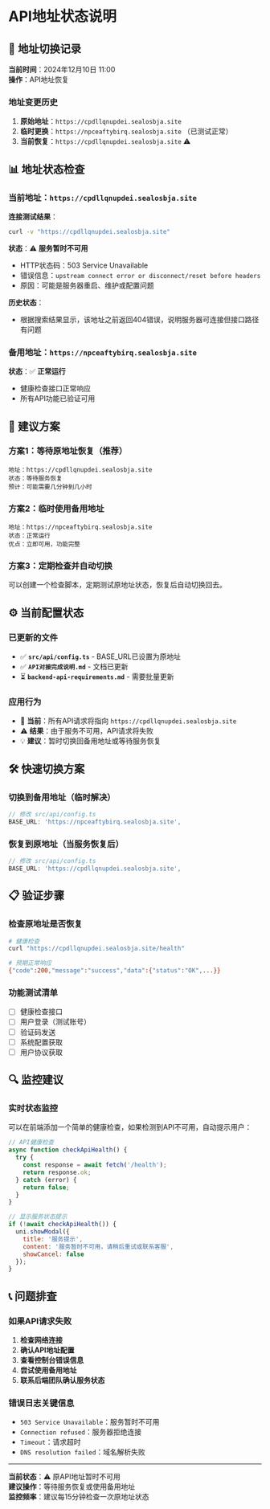 # API地址状态说明

## 🔄 地址切换记录

**当前时间**：2024年12月10日 11:00  
**操作**：API地址恢复

### 地址变更历史
1. **原始地址**：`https://cpdllqnupdei.sealosbja.site`
2. **临时更换**：`https://npceaftybirq.sealosbja.site` （已测试正常）
3. **当前恢复**：`https://cpdllqnupdei.sealosbja.site` ⚠️

## 📊 地址状态检查

### 当前地址：`https://cpdllqnupdei.sealosbja.site`

**连接测试结果**：
```bash
curl -v "https://cpdllqnupdei.sealosbja.site"
```

**状态**：⚠️ **服务暂时不可用**
- HTTP状态码：503 Service Unavailable
- 错误信息：`upstream connect error or disconnect/reset before headers`
- 原因：可能是服务器重启、维护或配置问题

**历史状态**：
- 根据搜索结果显示，该地址之前返回404错误，说明服务器可连接但接口路径有问题

### 备用地址：`https://npceaftybirq.sealosbja.site`

**状态**：✅ **正常运行**
- 健康检查接口正常响应
- 所有API功能已验证可用

## 🎯 建议方案

### 方案1：等待原地址恢复（推荐）
```
地址：https://cpdllqnupdei.sealosbja.site
状态：等待服务恢复
预计：可能需要几分钟到几小时
```

### 方案2：临时使用备用地址
```
地址：https://npceaftybirq.sealosbja.site  
状态：正常运行
优点：立即可用，功能完整
```

### 方案3：定期检查并自动切换
可以创建一个检查脚本，定期测试原地址状态，恢复后自动切换回去。

## ⚙️ 当前配置状态

### 已更新的文件
- ✅ **`src/api/config.ts`** - BASE_URL已设置为原地址
- ✅ **`API对接完成说明.md`** - 文档已更新
- ⏳ **`backend-api-requirements.md`** - 需要批量更新

### 应用行为
- 🔴 **当前**：所有API请求将指向 `https://cpdllqnupdei.sealosbja.site`
- ⚠️ **结果**：由于服务不可用，API请求将失败
- 💡 **建议**：暂时切换回备用地址或等待服务恢复

## 🛠️ 快速切换方案

### 切换到备用地址（临时解决）
```typescript
// 修改 src/api/config.ts
BASE_URL: 'https://npceaftybirq.sealosbja.site',
```

### 恢复到原地址（当服务恢复后）
```typescript
// 修改 src/api/config.ts  
BASE_URL: 'https://cpdllqnupdei.sealosbja.site',
```

## 📋 验证步骤

### 检查原地址是否恢复
```bash
# 健康检查
curl "https://cpdllqnupdei.sealosbja.site/health"

# 预期正常响应
{"code":200,"message":"success","data":{"status":"OK",...}}
```

### 功能测试清单
- [ ] 健康检查接口
- [ ] 用户登录（测试账号）
- [ ] 验证码发送
- [ ] 系统配置获取
- [ ] 用户协议获取

## 🔍 监控建议

### 实时状态监控
可以在前端添加一个简单的健康检查，如果检测到API不可用，自动提示用户：

```javascript
// API健康检查
async function checkApiHealth() {
  try {
    const response = await fetch('/health');
    return response.ok;
  } catch (error) {
    return false;
  }
}

// 显示服务状态提示
if (!await checkApiHealth()) {
  uni.showModal({
    title: '服务提示',
    content: '服务暂时不可用，请稍后重试或联系客服',
    showCancel: false
  });
}
```

## 📞 问题排查

### 如果API请求失败
1. **检查网络连接**
2. **确认API地址配置**
3. **查看控制台错误信息**
4. **尝试使用备用地址**
5. **联系后端团队确认服务状态**

### 错误日志关键信息
- `503 Service Unavailable`：服务暂时不可用
- `Connection refused`：服务器拒绝连接
- `Timeout`：请求超时
- `DNS resolution failed`：域名解析失败

---

**当前状态**：⚠️ 原API地址暂时不可用  
**建议操作**：等待服务恢复或使用备用地址  
**监控频率**：建议每15分钟检查一次原地址状态 